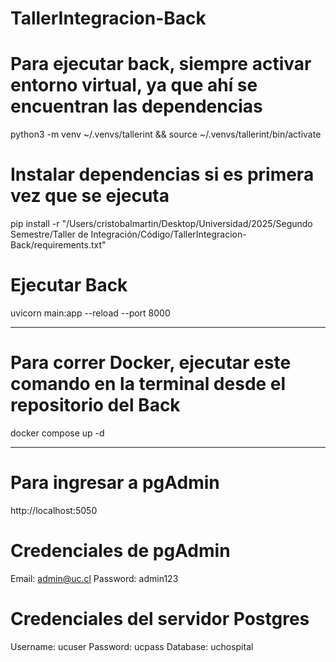 # TallerIntegracion-Back

# Para ejecutar back, siempre activar entorno virtual, ya que ahí se encuentran las dependencias
python3 -m venv ~/.venvs/tallerint && source ~/.venvs/tallerint/bin/activate

# Instalar dependencias si es primera vez que se ejecuta
pip install -r "/Users/cristobalmartin/Desktop/Universidad/2025/Segundo Semestre/Taller de Integración/Código/TallerIntegracion-Back/requirements.txt"

# Ejecutar Back
uvicorn main:app --reload --port 8000

--------------------------------------------------------------------------------------------------------------

# Para correr Docker, ejecutar este comando en la terminal desde el repositorio del Back
docker compose up -d

--------------------------------------------------------------------------------------------------------------
# Para ingresar a pgAdmin
http://localhost:5050

# Credenciales de pgAdmin
Email: admin@uc.cl
Password: admin123

# Credenciales del servidor Postgres
Username: ucuser
Password: ucpass
Database: uchospital

